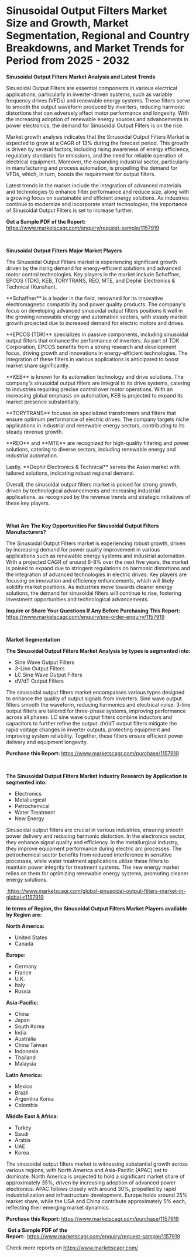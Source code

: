 <p><h1>Sinusoidal Output Filters Market Size and Growth, Market Segmentation, Regional and Country Breakdowns, and Market Trends for Period from 2025 -  2032</h1></p><p><strong>Sinusoidal Output Filters Market Analysis and Latest Trends</strong></p>
<p><p>Sinusoidal Output Filters are essential components in various electrical applications, particularly in inverter-driven systems, such as variable frequency drives (VFDs) and renewable energy systems. These filters serve to smooth the output waveform produced by inverters, reducing harmonic distortions that can adversely affect motor performance and longevity. With the increasing adoption of renewable energy sources and advancements in power electronics, the demand for Sinusoidal Output Filters is on the rise.</p><p>Market growth analysis indicates that the Sinusoidal Output Filters Market is expected to grow at a CAGR of 13% during the forecast period. This growth is driven by several factors, including rising awareness of energy efficiency, regulatory standards for emissions, and the need for reliable operation of electrical equipment. Moreover, the expanding industrial sector, particularly in manufacturing and process automation, is propelling the demand for VFDs, which, in turn, boosts the requirement for output filters.</p><p>Latest trends in the market include the integration of advanced materials and technologies to enhance filter performance and reduce size, along with a growing focus on sustainable and efficient energy solutions. As industries continue to modernize and incorporate smart technologies, the importance of Sinusoidal Output Filters is set to increase further.</p></p>
<p><strong>Get a Sample PDF of the Report:&nbsp;</strong> <a href="https://www.marketscagr.com/enquiry/request-sample/1157919?utm_campaign=2485&utm_medium=2&utm_source=Github&utm_content=ia&utm_term=08042025&utm_id=sinusoidal-output-filters">https://www.marketscagr.com/enquiry/request-sample/1157919</a></p>
<p>&nbsp;</p>
<p><strong>Sinusoidal Output Filters Major Market Players</strong></p>
<p><p>The Sinusoidal Output Filters market is experiencing significant growth driven by the rising demand for energy-efficient solutions and advanced motor control technologies. Key players in the market include Schaffner, EPCOS (TDK), KEB, TORYTRANS, REO, MTE, and Dephir Electronics & Technical (Kunshan).</p><p>**Schaffner** is a leader in the field, renowned for its innovative electromagnetic compatibility and power quality products. The company's focus on developing advanced sinusoidal output filters positions it well in the growing renewable energy and automation sectors, with steady market growth projected due to increased demand for electric motors and drives.</p><p>**EPCOS (TDK)** specializes in passive components, including sinusoidal output filters that enhance the performance of inverters. As part of TDK Corporation, EPCOS benefits from a strong research and development focus, driving growth and innovations in energy-efficient technologies. The integration of these filters in various applications is anticipated to boost market share significantly.</p><p>**KEB** is known for its automation technology and drive solutions. The company's sinusoidal output filters are integral to its drive systems, catering to industries requiring precise control over motor operations. With an increasing global emphasis on automation, KEB is projected to expand its market presence substantially.</p><p>**TORYTRANS** focuses on specialized transformers and filters that ensure optimum performance of electric drives. The company targets niche applications in industrial and renewable energy sectors, contributing to its steady revenue growth. </p><p>**REO** and **MTE** are recognized for high-quality filtering and power solutions, catering to diverse sectors, including renewable energy and industrial automation. </p><p>Lastly, **Dephir Electronics & Technical** serves the Asian market with tailored solutions, indicating robust regional demand.</p><p>Overall, the sinusoidal output filters market is poised for strong growth, driven by technological advancements and increasing industrial applications, as recognized by the revenue trends and strategic initiatives of these key players.</p></p>
<p>&nbsp;</p>
<p><strong>What Are The Key Opportunities For Sinusoidal Output Filters Manufacturers?</strong></p>
<p><p>The Sinusoidal Output Filters market is experiencing robust growth, driven by increasing demand for power quality improvement in various applications such as renewable energy systems and industrial automation. With a projected CAGR of around 6-8% over the next five years, the market is poised to expand due to stringent regulations on harmonic distortions and the integration of advanced technologies in electric drives. Key players are focusing on innovation and efficiency enhancements, which will likely solidify market positions. As industries move towards cleaner energy solutions, the demand for sinusoidal filters will continue to rise, fostering investment opportunities and technological advancements.</p></p>
<p><strong>Inquire or Share Your Questions If Any Before Purchasing This Report:</strong> <a href="https://www.marketscagr.com/enquiry/pre-order-enquiry/1157919?utm_campaign=2485&utm_medium=2&utm_source=Github&utm_content=ia&utm_term=08042025&utm_id=sinusoidal-output-filters">https://www.marketscagr.com/enquiry/pre-order-enquiry/1157919</a></p>
<p>&nbsp;</p>
<p><strong>Market Segmentation</strong></p>
<p><strong>The Sinusoidal Output Filters Market Analysis by types is segmented into:</strong></p>
<p><ul><li>Sine Wave Output Filters</li><li>3-Line Output Filters</li><li>LC Sine Wave Output Filters</li><li>dV/dT Output Filters</li></ul></p>
<p><p>The sinusoidal output filters market encompasses various types designed to enhance the quality of output signals from inverters. Sine wave output filters smooth the waveform, reducing harmonics and electrical noise. 3-line output filters are tailored for three-phase systems, improving performance across all phases. LC sine wave output filters combine inductors and capacitors to further refine the output. dV/dT output filters mitigate the rapid voltage changes in inverter outputs, protecting equipment and improving system reliability. Together, these filters ensure efficient power delivery and equipment longevity.</p></p>
<p><strong>Purchase this Report:&nbsp;</strong><a href="https://www.marketscagr.com/purchase/1157919?utm_campaign=2485&utm_medium=2&utm_source=Github&utm_content=ia&utm_term=08042025&utm_id=sinusoidal-output-filters">https://www.marketscagr.com/purchase/1157919</a></p>
<p>&nbsp;</p>
<p><strong>The Sinusoidal Output Filters Market Industry Research by Application is segmented into:</strong></p>
<p><ul><li>Electronics</li><li>Metallurgical</li><li>Petrochemical</li><li>Water Treatment</li><li>New Energy</li></ul></p>
<p><p>Sinusoidal output filters are crucial in various industries, ensuring smooth power delivery and reducing harmonic distortion. In the electronics sector, they enhance signal quality and efficiency. In the metallurgical industry, they improve equipment performance during electric arc processes. The petrochemical sector benefits from reduced interference in sensitive processes, while water treatment applications utilize these filters to maintain power integrity for treatment systems. The new energy market relies on them for optimizing renewable energy systems, promoting cleaner energy solutions.</p></p>
<p><a href="https://www.marketscagr.com/global-sinusoidal-output-filters-market-in-global-r1157919?utm_campaign=2485&utm_medium=2&utm_source=Github&utm_content=ia&utm_term=08042025&utm_id=sinusoidal-output-filters">&nbsp;https://www.marketscagr.com/global-sinusoidal-output-filters-market-in-global-r1157919</a></p>
<p><strong>In terms of Region, the Sinusoidal Output Filters Market Players available by Region are:</strong></p>
<p>
    <p> <strong> North America: </strong>
        <ul>
            <li>United States</li>
            <li>Canada</li>
        </ul>
        </p> 
    <p> <strong> Europe: </strong>
        <ul>
            <li>Germany</li>
            <li>France</li>
            <li>U.K.</li>
            <li>Italy</li>
            <li>Russia</li>
        </ul>
        </p> 
    <p> <strong> Asia-Pacific: </strong>
        <ul>
            <li>China</li>
            <li>Japan</li>
            <li>South Korea</li>
            <li>India</li>
            <li>Australia</li>
            <li>China Taiwan</li>
            <li>Indonesia</li>
            <li>Thailand</li>
            <li>Malaysia</li>
        </ul>
        </p> 
    <p> <strong> Latin America: </strong>
        <ul>
            <li>Mexico</li>
            <li>Brazil</li>
            <li>Argentina Korea</li>
            <li>Colombia</li>
        </ul>
        </p> 
    <p> <strong> Middle East & Africa: </strong>
        <ul>
            <li>Turkey</li>
            <li>Saudi</li>
            <li>Arabia</li>
            <li>UAE</li>
            <li>Korea</li>
        </ul>
    </p>
    </p>
<p><p>The sinusoidal output filters market is witnessing substantial growth across various regions, with North America and Asia-Pacific (APAC) set to dominate. North America is projected to hold a significant market share of approximately 35%, driven by increasing adoption of advanced power electronics. APAC follows closely with around 30%, propelled by rapid industrialization and infrastructure development. Europe holds around 25% market share, while the USA and China contribute approximately 5% each, reflecting their emerging market dynamics.</p></p>
<p><strong>Purchase this Report: </strong><a href="https://www.marketscagr.com/purchase/1157919?utm_campaign=2485&utm_medium=2&utm_source=Github&utm_content=ia&utm_term=08042025&utm_id=sinusoidal-output-filters">https://www.marketscagr.com/purchase/1157919</a></p>
<p>&nbsp;<strong>Get a Sample PDF of the Report:&nbsp;&nbsp;</strong><a href="https://www.marketscagr.com/enquiry/request-sample/1157919?utm_campaign=2485&utm_medium=2&utm_source=Github&utm_content=ia&utm_term=08042025&utm_id=sinusoidal-output-filters">https://www.marketscagr.com/enquiry/request-sample/1157919</a></p>
<p><strong></strong></p>
<p>Check more reports on <a href="https://www.marketscagr.com/?utm_campaign=2485&utm_medium=2&utm_source=Github&utm_content=ia&utm_term=08042025&utm_id=sinusoidal-output-filters">https://www.marketscagr.com/</a></p>